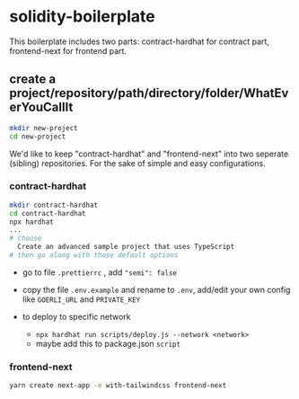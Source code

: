 # solidity-boilerplate
This boilerplate includes two parts: contract-hardhat for contract part, frontend-next for frontend part.

## create a project/repository/path/directory/folder/WhatEverYouCallIt

```sh
mkdir new-project
cd new-project
```

We'd like to keep "contract-hardhat" and "frontend-next" into two seperate (sibling) repositories. For the sake of simple and easy configurations.

### contract-hardhat

```sh
mkdir contract-hardhat
cd contract-hardhat
npx hardhat
...
# choose
  Create an advanced sample project that uses TypeScript
# then go along with those default options
```

- go to file `.prettierrc` , add `"semi": false`

- copy the file `.env.example` and rename to `.env`, add/edit your own config like `GOERLI_URL` and `PRIVATE_KEY`

- to deploy to specific network
  - `npx hardhat run scripts/deploy.js --network <network>`
  - maybe add this to package.json `script`

### frontend-next

```sh
yarn create next-app -e with-tailwindcss frontend-next
```
